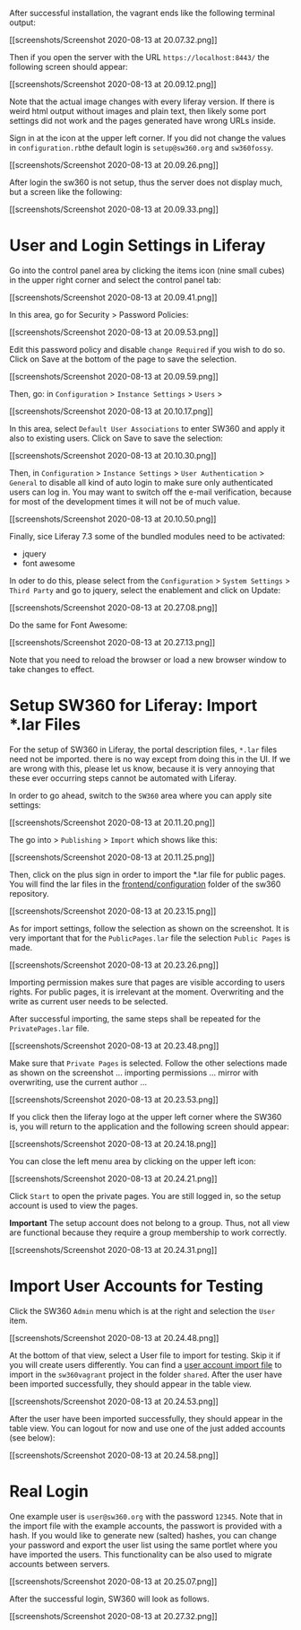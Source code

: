 After successful installation, the vagrant ends like the following terminal output:

[[screenshots/Screenshot 2020-08-13 at 20.07.32.png]]

Then if you open the server with the URL `https://localhost:8443/` the following screen should appear:

[[screenshots/Screenshot 2020-08-13 at 20.09.12.png]]

Note that the actual image changes with every liferay version. If there is weird html output without images and plain text, then likely some port settings did not work and the pages generated have wrong URLs inside.

Sign in at the icon at the upper left corner. If you did not change the values in `configuration.rb`the default login is `setup@sw360.org` and `sw360fossy`.

[[screenshots/Screenshot 2020-08-13 at 20.09.26.png]]

After login the sw360 is not setup, thus the server does not display much, but a screen like the following:

[[screenshots/Screenshot 2020-08-13 at 20.09.33.png]]

# User and Login Settings in Liferay

Go into the control panel area by clicking the items icon (nine small cubes) in the upper right corner and select the control panel tab:

[[screenshots/Screenshot 2020-08-13 at 20.09.41.png]]

In this area, go for Security > Password Policies:

[[screenshots/Screenshot 2020-08-13 at 20.09.53.png]]

Edit this password policy and disable `change Required` if you wish to do so. Click on Save at the bottom of the page to save the selection.

[[screenshots/Screenshot 2020-08-13 at 20.09.59.png]]

Then, go: in `Configuration` >  `Instance Settings` > `Users` >

[[screenshots/Screenshot 2020-08-13 at 20.10.17.png]]

In this area, select `Default User Associations` to enter SW360 and apply it also to existing users. Click on Save to save the selection:

[[screenshots/Screenshot 2020-08-13 at 20.10.30.png]]

Then, in `Configuration` >  `Instance Settings` > `User Authentication` > `General` to disable all kind of auto login to make sure only authenticated users can log in. You may want to switch off the e-mail verification, because for most of the development times it will not be of much value.

[[screenshots/Screenshot 2020-08-13 at 20.10.50.png]]

Finally, sice Liferay 7.3 some of the bundled modules need to be activated:

* jquery
* font awesome

In oder to do this, please select from the `Configuration` >  `System Settings` > `Third Party` and go to jquery, select the enablement and click on Update:

[[screenshots/Screenshot 2020-08-13 at 20.27.08.png]]

Do the same for Font Awesome:

[[screenshots/Screenshot 2020-08-13 at 20.27.13.png]]

Note that you need to reload the browser or load a new browser window to take changes to effect.

# Setup SW360 for Liferay: Import *.lar Files

For the setup of SW360 in Liferay, the portal description files, `*.lar` files need not be imported. there is no way except from doing this in the UI. If we are wrong with this, please let us know, because it is very annoying that these ever occurring steps cannot be automated with Liferay.

In order to go ahead, switch to the `SW360` area where you can apply site settings:

[[screenshots/Screenshot 2020-08-13 at 20.11.20.png]]

The go into >  `Publishing` > `Import` which shows like this:

[[screenshots/Screenshot 2020-08-13 at 20.11.25.png]]

Then, click on the plus sign in order to import the *.lar file for public pages. You will find the lar files in the [frontend/configuration](https://github.com/eclipse/sw360/tree/master/frontend/configuration) folder of the sw360 repository.

[[screenshots/Screenshot 2020-08-13 at 20.23.15.png]]

As for import settings, follow the selection as shown on the screenshot. It is very important that for the `PublicPages.lar` file the selection `Public Pages` is made.

[[screenshots/Screenshot 2020-08-13 at 20.23.26.png]]

Importing permission makes sure that pages are visible according to users rights. For public pages, it is irrelevant at the moment. Overwriting and the write as current user needs to be selected.

After successful importing, the same steps shall be repeated for the `PrivatePages.lar` file.

[[screenshots/Screenshot 2020-08-13 at 20.23.48.png]]

Make sure that `Private Pages` is selected. Follow the other selections made as shown on the screenshot ... importing permissions ... mirror with overwriting, use the current author ...

[[screenshots/Screenshot 2020-08-13 at 20.23.53.png]]


If you click then the liferay logo at the upper left corner where the SW360 is, you will return to the application and the following screen should appear:

[[screenshots/Screenshot 2020-08-13 at 20.24.18.png]]

You can close the left menu area by clicking on the upper left icon:

[[screenshots/Screenshot 2020-08-13 at 20.24.21.png]]

Click `Start` to open the private pages. You are still logged in, so the setup account is used to view the pages.

__Important__ The setup account does not belong to a group. Thus, not all view are functional because they require a group membership to work correctly.

[[screenshots/Screenshot 2020-08-13 at 20.24.31.png]]

# Import User Accounts for Testing

Click the SW360 `Admin` menu which is at the right and selection the `User` item.

[[screenshots/Screenshot 2020-08-13 at 20.24.48.png]]

At the bottom of that view, select a User file to import for testing. Skip it if you will create users differently. You can find a [user account import file](https://github.com/sw360/sw360vagrant/blob/master/shared/test_users_with_passwords_12345.csv) to import in the `sw360vagrant` project in the folder `shared`. After the user have been imported successfully, they should appear in the table view.

[[screenshots/Screenshot 2020-08-13 at 20.24.53.png]]

After the user have been imported successfully, they should appear in the table view. You can logout for now and use one of the just added accounts (see below):

[[screenshots/Screenshot 2020-08-13 at 20.24.58.png]]

# Real Login

One example user is `user@sw360.org` with the password `12345`. Note that in the import file with the example accounts, the passwort is provided with a hash. If you would like to generate new (salted) hashes, you can change your password and export the user list using the same portlet where you have imported the users. This functionality can be also used to migrate accounts between servers.

[[screenshots/Screenshot 2020-08-13 at 20.25.07.png]]

After the successful login, SW360 will look as follows.

[[screenshots/Screenshot 2020-08-13 at 20.27.32.png]]

